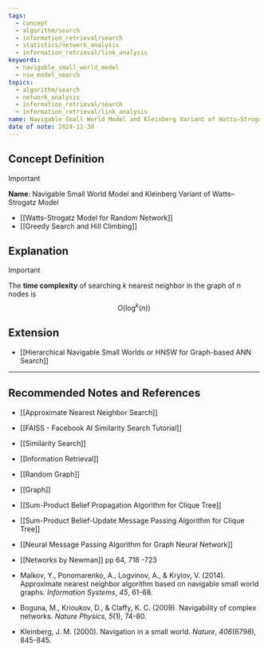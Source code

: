 ```yaml
---
tags:
  - concept
  - algorithm/search
  - information_retrieval/search
  - statistics/network_analysis
  - information_retrieval/link_analysis
keywords:
  - navigable_small_world_model
  - nsw_model_search
topics:
  - algorithm/search
  - network_analysis
  - information_retrieval/search
  - information_retrieval/link_analysis
name: Navigable Small World Model and Kleinberg Variant of Watts–Strogatz Model
date of note: 2024-11-30
---
```


## Concept Definition

>[!important]
>**Name**: Navigable Small World Model and Kleinberg Variant of Watts–Strogatz Model



- [[Watts-Strogatz Model for Random Network]]
- [[Greedy Search and Hill Climbing]]

## Explanation


>[!important] 
>The **time complexity** of searching $k$ nearest neighbor in the graph of $n$ nodes is $$O(\log^k(n))$$

## Extension

- [[Hierarchical Navigable Small Worlds or HNSW for Graph-based ANN Search]]


-----------
##  Recommended Notes and References


- [[Approximate Nearest Neighbor Search]]

- [[FAISS - Facebook AI Similarity Search Tutorial]]

- [[Similarity Search]]
- [[Information Retrieval]]
- [[Random Graph]]
- [[Graph]]

- [[Sum-Product Belief Propagation Algorithm for Clique Tree]]
- [[Sum-Product Belief-Update Message Passing Algorithm for Clique Tree]]
- [[Neural Message Passing Algorithm for Graph Neural Network]]

- [[Networks by Newman]] pp 64, 718 -723

- Malkov, Y., Ponomarenko, A., Logvinov, A., & Krylov, V. (2014). Approximate nearest neighbor algorithm based on navigable small world graphs. _Information Systems_, _45_, 61-68.
- Boguna, M., Krioukov, D., & Claffy, K. C. (2009). Navigability of complex networks. _Nature Physics_, _5_(1), 74-80.
- Kleinberg, J. M. (2000). Navigation in a small world. _Nature_, _406_(6798), 845-845.
